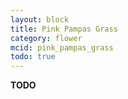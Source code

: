 ```yaml
---
layout: block
title: Pink Pampas Grass
category: flower
mcid: pink_pampas_grass
todo: true
---
```



**TODO**
